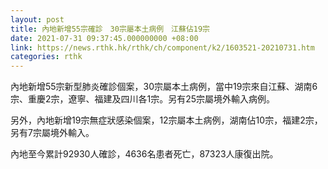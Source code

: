```yaml
---
layout: post
title: 內地新增55宗確診　30宗屬本土病例　江蘇佔19宗
date: 2021-07-31 09:37:45.000000000 +08:00
link: https://news.rthk.hk/rthk/ch/component/k2/1603521-20210731.htm
categories: rthk
---
```


內地新增55宗新型肺炎確診個案，30宗屬本土病例，當中19宗來自江蘇、湖南6宗、重慶2宗，遼寧、福建及四川各1宗。另有25宗屬境外輸入病例。

另外，內地新增19宗無症狀感染個案，12宗屬本土病例，湖南佔10宗，福建2宗，另有7宗屬境外輸入。

內地至今累計92930人確診，4636名患者死亡，87323人康復出院。

